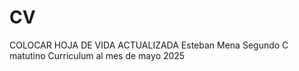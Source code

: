 # CV
COLOCAR HOJA DE VIDA ACTUALIZADA
Esteban Mena 
Segundo C matutino
Curriculum al mes de mayo 2025
